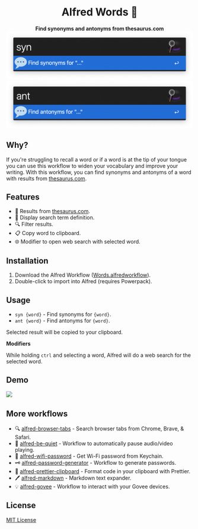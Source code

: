 <div align="center">
  <h1>Alfred Words 💬</h1>
</div>

<p align="center">
  <strong>Find synonyms and antonyms from thesaurus.com</strong></br>
  <img src="./assets/syn.png" width="530">
  <img src="./assets/ant.png" width="530">
</p>

## Why?

If you're struggling to recall a word or if a word is at the tip of your tongue you can use this workflow to widen your vocabulary and improve your writing.
With this workflow, you can find synonyms and antonyms of a word with results from [thesaurus.com](https://www.thesaurus.com/).

## Features

- 📙 Results from [thesaurus.com](https://www.thesaurus.com/).
- 💫 Display search term definition.
- 🔍 Filter results.
- 📋 Copy word to clipboard.
- 🌐 Modifier to open web search with selected word.

## Installation

1. Download the Alfred Workflow ([Words.alfredworkflow](https://github.com/epilande/alfred-words/releases/latest/download/Words.alfredworkflow)).
1. Double-click to import into Alfred (requires Powerpack).

## Usage

- `syn {word}` - Find synonyms for `{word}`.
- `ant {word}` - Find antonyms for `{word}`.

Selected result will be copied to your clipboard.

**Modifiers**

While holding `ctrl` and selecting a word, Alfred will do a web search for the selected word.

## Demo

<img src="./assets/demo.gif" width="600">

## More workflows

- 🔍 [alfred-browser-tabs](https://github.com/epilande/alfred-browser-tabs) - Search browser tabs from Chrome, Brave, & Safari.
- 🤫 [alfred-be-quiet](https://github.com/epilande/alfred-be-quiet) - Workflow to automatically pause audio/video playing.
- 🔐 [alfred-wifi-password](https://github.com/epilande/alfred-wifi-password) - Get Wi-Fi password from Keychain.
- 🗝 [alfred-password-generator](https://github.com/epilande/alfred-password-generator) - Workflow to generate passwords.
- 🎨 [alfred-prettier-clipboard](https://github.com/epilande/alfred-prettier-clipboard) - Format code in your clipboard with Prettier.
- 🖊 [alfred-markdown](https://github.com/epilande/alfred-markdown) - Markdown text expander.
- 💡 [alfred-govee](https://github.com/epilande/alfred-govee) - Workflow to interact with your Govee devices.

## License

[MIT License](https://oss.ninja/mit/epilande/)
